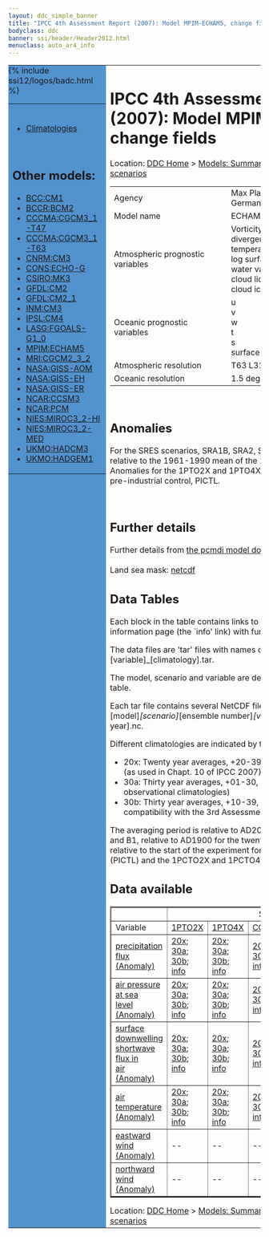 ```yaml
---
layout: ddc_simple_banner
title: "IPCC 4th Assessment Report (2007): Model MPIM-ECHAM5, change fields"
bodyclass: ddc
banner: ssi/header/Header2012.html
menuclass: auto_ar4_info
---
```



<table width="100%" border="0" cellspacing="0" cellpadding="0" style="border-collapse: collapse;">
<tr style="margin:0;padding:0;border:0;">
<td style="margin:0;padding:0;border:0;height:1pt;width:150pt;background:#5492CD;" valign="top" >

<div id="lh-col2" class="auto_ar4_info">
<table class="menumain" bgcolor="#5492CD" cellspacing="0" width="100%" border="0">
<tr><td>

<br/>
<ul><li><a href="model-MPIM-ECHAM5.html">Climatologies</a></li></ul><br/>

<h2> Other models:</h2>
<ul>
<li><a href="model-BCC-CM1-change.html">BCC:CM1</a></li>
<li><a href="model-BCCR-BCM2-change.html">BCCR:BCM2</a></li>
<li><a href="model-CCCMA-CGCM3_1-T47-change.html">CCCMA:CGCM3_1-T47</a></li>
<li><a href="model-CCCMA-CGCM3_1-T63-change.html">CCCMA:CGCM3_1-T63</a></li>
<li><a href="model-CNRM-CM3-change.html">CNRM:CM3</a></li>
<li><a href="model-CONS-ECHO-G-change.html">CONS:ECHO-G</a></li>
<li><a href="model-CSIRO-MK3-change.html">CSIRO:MK3</a></li>
<li><a href="model-GFDL-CM2-change.html">GFDL:CM2</a></li>
<li><a href="model-GFDL-CM2_1-change.html">GFDL:CM2_1</a></li>
<li><a href="model-INM-CM3-change.html">INM:CM3</a></li>
<li><a href="model-IPSL-CM4-change.html">IPSL:CM4</a></li>
<li><a href="model-LASG-FGOALS-G1_0-change.html">LASG:FGOALS-G1_0</a></li>
<li><a href="model-MPIM-ECHAM5-change.html">MPIM:ECHAM5</a></li>
<li><a href="model-MRI-CGCM2_3_2-change.html">MRI:CGCM2_3_2</a></li>
<li><a href="model-NASA-GISS-AOM-change.html">NASA:GISS-AOM</a></li>
<li><a href="model-NASA-GISS-EH-change.html">NASA:GISS-EH</a></li>
<li><a href="model-NASA-GISS-ER-change.html">NASA:GISS-ER</a></li>
<li><a href="model-NCAR-CCSM3-change.html">NCAR:CCSM3</a></li>
<li><a href="model-NCAR-PCM-change.html">NCAR:PCM</a></li>
<li><a href="model-NIES-MIROC3_2-HI-change.html">NIES:MIROC3_2-HI</a></li>
<li><a href="model-NIES-MIROC3_2-MED-change.html">NIES:MIROC3_2-MED</a></li>
<li><a href="model-UKMO-HADCM3-change.html">UKMO:HADCM3</a></li>
<li><a href="model-UKMO-HADGEM1-change.html">UKMO:HADGEM1</a></li>
</ul>

</td></tr> 
{% include ssi12/logos/badc.html %}
</table>
</div>
</td>
<td><h1>IPCC 4th Assessment Report (2007): Model MPIM-ECHAM5, change fields</h1>

<!-- Breadcrumb1 -->
<div id="breadcrumb1" align="left">
Location: <a href="/index.html">DDC Home</a> > <a href="/sim/gcm_clim/">Models: Summary Data</a>
> <a href="/sim/gcm_clim/SRES_AR4/index.html">AR4 (2007): SRES scenarios</a>
</div>
<!-- End of Breadcrumb1 --><table class="meta-data-table">
<tr>
     <td class="meta-table-col1">Agency</td><td> Max Planck Institute for Meteorology, Germany</td>
</tr>
<tr>
     <td class="meta-table-col1">Model name</td><td> ECHAM5/MPI-OM</td>
</tr>
<tr>
     <td class="meta-table-col1">Atmospheric prognostic variables</td><td> Vorticity<br/>
 divergence<br/>
 temperature<br/>
 log surface pressure<br/>
 water vapor<br/>
 cloud liquid water<br/>
 cloud ice</td>
</tr>
<tr>
     <td class="meta-table-col1">Oceanic prognostic variables</td><td> u<br/>
 v<br/>
 w<br/>
 t<br/>
 s<br/>
 surface elevation</td>
</tr>
<tr>
     <td class="meta-table-col1">Atmospheric resolution</td><td>  T63 L31</td>
</tr>
<tr>
     <td class="meta-table-col1">Oceanic resolution</td><td> 1.5 deg, L40</td>
</tr>
</table>
<br/>

<h2>Anomalies</h2>

For the SRES scenarios, SRA1B, SRA2, SRB1, anomalies are calculated relative to
the 1961-1990 mean of the 20th century simulation, 20C3M. Anomalies for the
1PTO2X and 1PTO4X scenarios are relative to the pre-industrial control, PICTL.

<br/>
<h2>Further details</h2>
    Further details from <a href="http://www-pcmdi.llnl.gov/ipcc/model_documentation/ipcc_model_documentation.php">
          the pcmdi model documentation page</a>
<br/>
<br/>Land sea mask: <a href="http://apps.ipcc-data.org/cgi-bin/downl/ar4_nc/sftlf/MPEH5_sftlf.nc">netcdf</a><br/>
<h2> Data Tables</h2>

Each block in the table contains links to one or more data files and
to one information page (the `info' link) with further information.
<p/>

The data files are 'tar' files with names of the form
[model]_[scenario]_[variable]_[climatology].tar.
<p/>

The model, scenario and variable are determined by the position in
the table.
<p/>

Each tar file contains several NetCDF files with names of the form:
[model]_[scenario]_[ensemble number]_[variable]_[start-year]-[end-year].nc.
<p/>

Different climatologies are indicated by the links within each table entry.
<ul>
<li>20x: Twenty year averages, +20-39, +46-65, +80-99, +180-199 (as used in Chapt. 10 of IPCC 2007)</li>
<li>30a: Thirty year averages, +01-30, +31-60, +61-90 (as used in the observational climatologies)</li>
<li>30b: Thirty year averages, +10-39, +40-69, +70-99 (for compatibility with the 3rd Assessment Report)</li>
</ul>
The averaging period is relative to AD2000 for SRES scenarios A1B, A2 and B1,
relative to AD1900 for the twentieth century run (20C3M) and relative to the
start of the experiment for the pre-industrial control (PICTL) and the
1PCTO2X and 1PCTO4X runs.
<p/>

<h2>Data available</h2>

<table class="data-table"  border="2">
<tr><td></td>
<td colspan="6" align="center">Scenario</td>
</tr>
<tr><td>Variable</td>
      <td><a href="scenario-1PTO2X-change.html">1PTO2X</a></td>
      <td><a href="scenario-1PTO4X-change.html">1PTO4X</a></td>
      <td><a href="scenario-COMMIT-change.html">COMMIT</a></td>
      <td><a href="scenario-SRA1B-change.html">SRA1B</a></td>
      <td><a href="scenario-SRA2-change.html">SRA2</a></td>
      <td><a href="scenario-SRB1-change.html">SRB1</a></td>
</tr>
<tr><td class="data-table-col1"><a href="var-precipitation_flux-change.html">precipitation<br/> flux (Anomaly)</a></td>
      <td class="data-table-item">
      <a href="http://apps.ipcc-data.org/cgi-bin/downl/ar4_nc/pr-change/MPEH5_1PTO2X_pr-change_oc20x.tar">20x</a>;
      <a href="http://apps.ipcc-data.org/cgi-bin/downl/ar4_nc/pr-change/MPEH5_1PTO2X_pr-change_oc30a.tar">30a</a>;
      <a href="http://apps.ipcc-data.org/cgi-bin/downl/ar4_nc/pr-change/MPEH5_1PTO2X_pr-change_oc30b.tar">30b</a>;
      <a href="/ar4/info/MPIM-ECHAM5_1PTO2X_pr.html">info</a></td>
      <td class="data-table-item">
      <a href="http://apps.ipcc-data.org/cgi-bin/downl/ar4_nc/pr-change/MPEH5_1PTO4X_pr-change_oc20x.tar">20x</a>;
      <a href="http://apps.ipcc-data.org/cgi-bin/downl/ar4_nc/pr-change/MPEH5_1PTO4X_pr-change_oc30a.tar">30a</a>;
      <a href="http://apps.ipcc-data.org/cgi-bin/downl/ar4_nc/pr-change/MPEH5_1PTO4X_pr-change_oc30b.tar">30b</a>;
      <a href="/ar4/info/MPIM-ECHAM5_1PTO4X_pr.html">info</a></td>
      <td class="data-table-item">
      <a href="http://apps.ipcc-data.org/cgi-bin/downl/ar4_nc/pr-change/MPEH5_COMMIT_pr-change_c20x.tar">20x</a>;
      <a href="http://apps.ipcc-data.org/cgi-bin/downl/ar4_nc/pr-change/MPEH5_COMMIT_pr-change_c30b.tar">30b</a>;
      <a href="/ar4/info/MPIM-ECHAM5_COMMIT_pr.html">info</a></td>
      <td class="data-table-item">
      <a href="http://apps.ipcc-data.org/cgi-bin/downl/ar4_nc/pr-change/MPEH5_SRA1B_pr-change_c20x.tar">20x</a>;
      <a href="http://apps.ipcc-data.org/cgi-bin/downl/ar4_nc/pr-change/MPEH5_SRA1B_pr-change_c30b.tar">30b</a>;
      <a href="/ar4/info/MPIM-ECHAM5_SRA1B_pr.html">info</a></td>
      <td class="data-table-item">
      <a href="http://apps.ipcc-data.org/cgi-bin/downl/ar4_nc/pr-change/MPEH5_SRA2_pr-change_c20x.tar">20x</a>;
      <a href="http://apps.ipcc-data.org/cgi-bin/downl/ar4_nc/pr-change/MPEH5_SRA2_pr-change_c30b.tar">30b</a>;
      <a href="/ar4/info/MPIM-ECHAM5_SRA2_pr.html">info</a></td>
      <td class="data-table-item">
      <a href="http://apps.ipcc-data.org/cgi-bin/downl/ar4_nc/pr-change/MPEH5_SRB1_pr-change_c20x.tar">20x</a>;
      <a href="http://apps.ipcc-data.org/cgi-bin/downl/ar4_nc/pr-change/MPEH5_SRB1_pr-change_c30b.tar">30b</a>;
      <a href="/ar4/info/MPIM-ECHAM5_SRB1_pr.html">info</a></td>
</tr>
<tr><td class="data-table-col1"><a href="var-air_pressure_at_sea_level-change.html">air pressure at sea<br/> level (Anomaly)</a></td>
      <td class="data-table-item">
      <a href="http://apps.ipcc-data.org/cgi-bin/downl/ar4_nc/psl-change/MPEH5_1PTO2X_psl-change_oc20x.tar">20x</a>;
      <a href="http://apps.ipcc-data.org/cgi-bin/downl/ar4_nc/psl-change/MPEH5_1PTO2X_psl-change_oc30a.tar">30a</a>;
      <a href="http://apps.ipcc-data.org/cgi-bin/downl/ar4_nc/psl-change/MPEH5_1PTO2X_psl-change_oc30b.tar">30b</a>;
      <a href="/ar4/info/MPIM-ECHAM5_1PTO2X_psl.html">info</a></td>
      <td class="data-table-item">
      <a href="http://apps.ipcc-data.org/cgi-bin/downl/ar4_nc/psl-change/MPEH5_1PTO4X_psl-change_oc20x.tar">20x</a>;
      <a href="http://apps.ipcc-data.org/cgi-bin/downl/ar4_nc/psl-change/MPEH5_1PTO4X_psl-change_oc30a.tar">30a</a>;
      <a href="http://apps.ipcc-data.org/cgi-bin/downl/ar4_nc/psl-change/MPEH5_1PTO4X_psl-change_oc30b.tar">30b</a>;
      <a href="/ar4/info/MPIM-ECHAM5_1PTO4X_psl.html">info</a></td>
      <td class="data-table-item">
      <a href="http://apps.ipcc-data.org/cgi-bin/downl/ar4_nc/psl-change/MPEH5_COMMIT_psl-change_c20x.tar">20x</a>;
      <a href="http://apps.ipcc-data.org/cgi-bin/downl/ar4_nc/psl-change/MPEH5_COMMIT_psl-change_c30b.tar">30b</a>;
      <a href="/ar4/info/MPIM-ECHAM5_COMMIT_psl.html">info</a></td>
      <td class="data-table-item">
      <a href="http://apps.ipcc-data.org/cgi-bin/downl/ar4_nc/psl-change/MPEH5_SRA1B_psl-change_c20x.tar">20x</a>;
      <a href="http://apps.ipcc-data.org/cgi-bin/downl/ar4_nc/psl-change/MPEH5_SRA1B_psl-change_c30b.tar">30b</a>;
      <a href="/ar4/info/MPIM-ECHAM5_SRA1B_psl.html">info</a></td>
      <td class="data-table-item">
      <a href="http://apps.ipcc-data.org/cgi-bin/downl/ar4_nc/psl-change/MPEH5_SRA2_psl-change_c20x.tar">20x</a>;
      <a href="http://apps.ipcc-data.org/cgi-bin/downl/ar4_nc/psl-change/MPEH5_SRA2_psl-change_c30b.tar">30b</a>;
      <a href="/ar4/info/MPIM-ECHAM5_SRA2_psl.html">info</a></td>
      <td class="data-table-item">
      <a href="http://apps.ipcc-data.org/cgi-bin/downl/ar4_nc/psl-change/MPEH5_SRB1_psl-change_c20x.tar">20x</a>;
      <a href="http://apps.ipcc-data.org/cgi-bin/downl/ar4_nc/psl-change/MPEH5_SRB1_psl-change_c30b.tar">30b</a>;
      <a href="/ar4/info/MPIM-ECHAM5_SRB1_psl.html">info</a></td>
</tr>
<tr><td class="data-table-col1"><a href="var-surface_downwelling_shortwave_flux_in_air-change.html">surface downwelling<br/> shortwave flux in<br/> air (Anomaly)</a></td>
      <td class="data-table-item">
      <a href="http://apps.ipcc-data.org/cgi-bin/downl/ar4_nc/rsds-change/MPEH5_1PTO2X_rsds-change_oc20x.tar">20x</a>;
      <a href="http://apps.ipcc-data.org/cgi-bin/downl/ar4_nc/rsds-change/MPEH5_1PTO2X_rsds-change_oc30a.tar">30a</a>;
      <a href="http://apps.ipcc-data.org/cgi-bin/downl/ar4_nc/rsds-change/MPEH5_1PTO2X_rsds-change_oc30b.tar">30b</a>;
      <a href="/ar4/info/MPIM-ECHAM5_1PTO2X_rsds.html">info</a></td>
      <td class="data-table-item">
      <a href="http://apps.ipcc-data.org/cgi-bin/downl/ar4_nc/rsds-change/MPEH5_1PTO4X_rsds-change_oc20x.tar">20x</a>;
      <a href="http://apps.ipcc-data.org/cgi-bin/downl/ar4_nc/rsds-change/MPEH5_1PTO4X_rsds-change_oc30a.tar">30a</a>;
      <a href="http://apps.ipcc-data.org/cgi-bin/downl/ar4_nc/rsds-change/MPEH5_1PTO4X_rsds-change_oc30b.tar">30b</a>;
      <a href="/ar4/info/MPIM-ECHAM5_1PTO4X_rsds.html">info</a></td>
      <td class="data-table-item">
      <a href="http://apps.ipcc-data.org/cgi-bin/downl/ar4_nc/rsds-change/MPEH5_COMMIT_rsds-change_c20x.tar">20x</a>;
      <a href="http://apps.ipcc-data.org/cgi-bin/downl/ar4_nc/rsds-change/MPEH5_COMMIT_rsds-change_c30b.tar">30b</a>;
      <a href="/ar4/info/MPIM-ECHAM5_COMMIT_rsds.html">info</a></td>
      <td class="data-table-item">
      <a href="http://apps.ipcc-data.org/cgi-bin/downl/ar4_nc/rsds-change/MPEH5_SRA1B_rsds-change_c20x.tar">20x</a>;
      <a href="http://apps.ipcc-data.org/cgi-bin/downl/ar4_nc/rsds-change/MPEH5_SRA1B_rsds-change_c30b.tar">30b</a>;
      <a href="/ar4/info/MPIM-ECHAM5_SRA1B_rsds.html">info</a></td>
      <td class="data-table-item">
      <a href="http://apps.ipcc-data.org/cgi-bin/downl/ar4_nc/rsds-change/MPEH5_SRA2_rsds-change_c20x.tar">20x</a>;
      <a href="http://apps.ipcc-data.org/cgi-bin/downl/ar4_nc/rsds-change/MPEH5_SRA2_rsds-change_c30b.tar">30b</a>;
      <a href="/ar4/info/MPIM-ECHAM5_SRA2_rsds.html">info</a></td>
      <td class="data-table-item">
      <a href="http://apps.ipcc-data.org/cgi-bin/downl/ar4_nc/rsds-change/MPEH5_SRB1_rsds-change_c20x.tar">20x</a>;
      <a href="http://apps.ipcc-data.org/cgi-bin/downl/ar4_nc/rsds-change/MPEH5_SRB1_rsds-change_c30b.tar">30b</a>;
      <a href="/ar4/info/MPIM-ECHAM5_SRB1_rsds.html">info</a></td>
</tr>
<tr><td class="data-table-col1"><a href="var-air_temperature-change.html">air<br/> temperature (Anomaly)</a></td>
      <td class="data-table-item">
      <a href="http://apps.ipcc-data.org/cgi-bin/downl/ar4_nc/tas-change/MPEH5_1PTO2X_tas-change_oc20x.tar">20x</a>;
      <a href="http://apps.ipcc-data.org/cgi-bin/downl/ar4_nc/tas-change/MPEH5_1PTO2X_tas-change_oc30a.tar">30a</a>;
      <a href="http://apps.ipcc-data.org/cgi-bin/downl/ar4_nc/tas-change/MPEH5_1PTO2X_tas-change_oc30b.tar">30b</a>;
      <a href="/ar4/info/MPIM-ECHAM5_1PTO2X_tas.html">info</a></td>
      <td class="data-table-item">
      <a href="http://apps.ipcc-data.org/cgi-bin/downl/ar4_nc/tas-change/MPEH5_1PTO4X_tas-change_oc20x.tar">20x</a>;
      <a href="http://apps.ipcc-data.org/cgi-bin/downl/ar4_nc/tas-change/MPEH5_1PTO4X_tas-change_oc30a.tar">30a</a>;
      <a href="http://apps.ipcc-data.org/cgi-bin/downl/ar4_nc/tas-change/MPEH5_1PTO4X_tas-change_oc30b.tar">30b</a>;
      <a href="/ar4/info/MPIM-ECHAM5_1PTO4X_tas.html">info</a></td>
      <td class="data-table-item">
      <a href="http://apps.ipcc-data.org/cgi-bin/downl/ar4_nc/tas-change/MPEH5_COMMIT_tas-change_c20x.tar">20x</a>;
      <a href="http://apps.ipcc-data.org/cgi-bin/downl/ar4_nc/tas-change/MPEH5_COMMIT_tas-change_c30b.tar">30b</a>;
      <a href="/ar4/info/MPIM-ECHAM5_COMMIT_tas.html">info</a></td>
      <td class="data-table-item">
      <a href="http://apps.ipcc-data.org/cgi-bin/downl/ar4_nc/tas-change/MPEH5_SRA1B_tas-change_c20x.tar">20x</a>;
      <a href="http://apps.ipcc-data.org/cgi-bin/downl/ar4_nc/tas-change/MPEH5_SRA1B_tas-change_c30b.tar">30b</a>;
      <a href="/ar4/info/MPIM-ECHAM5_SRA1B_tas.html">info</a></td>
      <td class="data-table-item">
      <a href="http://apps.ipcc-data.org/cgi-bin/downl/ar4_nc/tas-change/MPEH5_SRA2_tas-change_c20x.tar">20x</a>;
      <a href="http://apps.ipcc-data.org/cgi-bin/downl/ar4_nc/tas-change/MPEH5_SRA2_tas-change_c30b.tar">30b</a>;
      <a href="/ar4/info/MPIM-ECHAM5_SRA2_tas.html">info</a></td>
      <td class="data-table-item">
      <a href="http://apps.ipcc-data.org/cgi-bin/downl/ar4_nc/tas-change/MPEH5_SRB1_tas-change_c20x.tar">20x</a>;
      <a href="http://apps.ipcc-data.org/cgi-bin/downl/ar4_nc/tas-change/MPEH5_SRB1_tas-change_c30b.tar">30b</a>;
      <a href="/ar4/info/MPIM-ECHAM5_SRB1_tas.html">info</a></td>
</tr>
<tr><td class="data-table-col1"><a href="var-eastward_wind-change.html">eastward wind (Anomaly)</a></td>
      <td class="data-table-empty">--</td>
      <td class="data-table-empty">--</td>
      <td class="data-table-empty">--</td>
      <td class="data-table-item">
      <a href="http://apps.ipcc-data.org/cgi-bin/downl/ar4_nc/uas-change/MPEH5_SRA1B_uas-change_c20x.tar">20x</a>;
      <a href="http://apps.ipcc-data.org/cgi-bin/downl/ar4_nc/uas-change/MPEH5_SRA1B_uas-change_c30b.tar">30b</a>;
      <a href="/ar4/info/MPIM-ECHAM5_SRA1B_uas.html">info</a></td>
      <td class="data-table-item">
      <a href="http://apps.ipcc-data.org/cgi-bin/downl/ar4_nc/uas-change/MPEH5_SRA2_uas-change_c20x.tar">20x</a>;
      <a href="http://apps.ipcc-data.org/cgi-bin/downl/ar4_nc/uas-change/MPEH5_SRA2_uas-change_c30b.tar">30b</a>;
      <a href="/ar4/info/MPIM-ECHAM5_SRA2_uas.html">info</a></td>
      <td class="data-table-item">
      <a href="http://apps.ipcc-data.org/cgi-bin/downl/ar4_nc/uas-change/MPEH5_SRB1_uas-change_c20x.tar">20x</a>;
      <a href="http://apps.ipcc-data.org/cgi-bin/downl/ar4_nc/uas-change/MPEH5_SRB1_uas-change_c30b.tar">30b</a>;
      <a href="/ar4/info/MPIM-ECHAM5_SRB1_uas.html">info</a></td>
</tr>
<tr><td class="data-table-col1"><a href="var-northward_wind-change.html">northward wind (Anomaly)</a></td>
      <td class="data-table-empty">--</td>
      <td class="data-table-empty">--</td>
      <td class="data-table-empty">--</td>
      <td class="data-table-item">
      <a href="http://apps.ipcc-data.org/cgi-bin/downl/ar4_nc/vas-change/MPEH5_SRA1B_vas-change_c20x.tar">20x</a>;
      <a href="http://apps.ipcc-data.org/cgi-bin/downl/ar4_nc/vas-change/MPEH5_SRA1B_vas-change_c30b.tar">30b</a>;
      <a href="/ar4/info/MPIM-ECHAM5_SRA1B_vas.html">info</a></td>
      <td class="data-table-item">
      <a href="http://apps.ipcc-data.org/cgi-bin/downl/ar4_nc/vas-change/MPEH5_SRA2_vas-change_c20x.tar">20x</a>;
      <a href="http://apps.ipcc-data.org/cgi-bin/downl/ar4_nc/vas-change/MPEH5_SRA2_vas-change_c30b.tar">30b</a>;
      <a href="/ar4/info/MPIM-ECHAM5_SRA2_vas.html">info</a></td>
      <td class="data-table-item">
      <a href="http://apps.ipcc-data.org/cgi-bin/downl/ar4_nc/vas-change/MPEH5_SRB1_vas-change_c20x.tar">20x</a>;
      <a href="http://apps.ipcc-data.org/cgi-bin/downl/ar4_nc/vas-change/MPEH5_SRB1_vas-change_c30b.tar">30b</a>;
      <a href="/ar4/info/MPIM-ECHAM5_SRB1_vas.html">info</a></td>
</tr>
</table>
<!-- Breadcrumb2 -->
<div id="breadcrumb2" align="left">
Location: <a href="/index.html">DDC Home</a> > <a href="/sim/gcm_clim/">Models: Summary Data</a>
> <a href="/sim/gcm_clim/SRES_AR4/index.html">AR4 (2007): SRES scenarios</a>
</div>
<!-- End of Breadcrumb2 --></td></tr></table>

